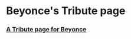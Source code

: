 # Beyonce's Tribute page

###  [A Tribute page for Beyonce](https://lanre-waju.github.io/tribute-page--freeCodeCamp/)

